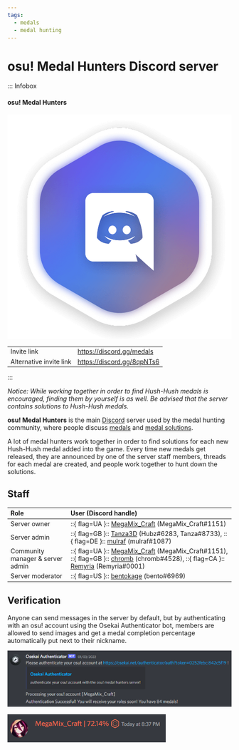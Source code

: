 ```yaml
---
tags:
  - medals
  - medal hunting
---
```


# osu! Medal Hunters Discord server

::: Infobox

<!-- lint ignore heading-increment -->

#### osu! Medal Hunters

![Server logo](img/logo.png "The osu! Medal Hunter Discord server logo, designed by Tanza3D")

|  |  |
| :-- | :-- |
| Invite link | <https://discord.gg/medals> |
| Alternative invite link | <https://discord.gg/8qpNTs6> |

:::

*Notice: While working together in order to find Hush-Hush medals is encouraged, finding them by yourself is as well. Be advised that the server contains solutions to Hush-Hush medals.*

**osu! Medal Hunters** is the main [Discord](https://discord.com) server used by the medal hunting community, where people discuss [medals](/wiki/Medals) and [medal solutions](/wiki/Medals/Unlock_requirements).

A lot of medal hunters work together in order to find solutions for each new Hush-Hush medal added into the game. Every time new medals get released, they are announced by one of the server staff members, threads for each medal are created, and people work together to hunt down the solutions.

## Staff

| Role | User (Discord handle) |
| :-- | :-- |
| Server owner | ::{ flag=UA }:: [MegaMix_Craft](https://osu.ppy.sh/users/18152711) (MegaMix_Craft#1151) |
| Server admin | ::{ flag=GB }:: [Tanza3D](https://osu.ppy.sh/users/10379965) (Hubz#6283, Tanza#8733), ::{ flag=DE }:: [mulraf](https://osu.ppy.sh/users/1309242) (mulraf#1087) |
| Community manager & server admin | ::{ flag=UA }:: [MegaMix_Craft](https://osu.ppy.sh/users/18152711) (MegaMix_Craft#1151), ::{ flag=GB }:: [chromb](https://osu.ppy.sh/users/10238680) (chromb#4528), ::{ flag=CA }:: [Remyria](https://osu.ppy.sh/users/1699875) (Remyria#0001) |
| Server moderator | ::{ flag=US }:: [bentokage](https://osu.ppy.sh/users/13175102) (bento#6969) |

## Verification

Anyone can send messages in the server by default, but by authenticating with an osu! account using the Osekai Authenticator bot, members are allowed to send images and get a medal completion percentage automatically put next to their nickname.

![Authentication message from the Osekai Authenticator bot](img/authentication_example.png "When joining the server, the Osekai Authenticator bot will send a private authentication message.")

![Nickname with medal completion percentage](img/medals_percentage.png "Nicknames are automatically modified to show how many medals each user has obtained.")
